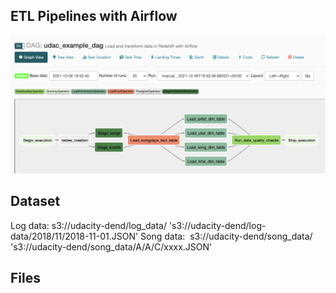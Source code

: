 ## ETL Pipelines with Airflow
![This is an image](https://github.com/viviankaun/Airflow/blob/main/project/img/GraphView01.png)

## Dataset 
Log data:  s3://udacity-dend/log_data/ 
        's3://udacity-dend/log-data/2018/11/2018-11-01.JSON'
Song data:  s3://udacity-dend/song_data/
       's3://udacity-dend/song_data/A/A/C/xxxx.JSON'

## Files 


